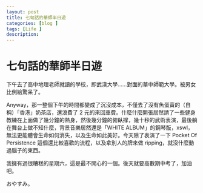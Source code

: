 ```yaml
---
layout: post
title: 七句話的華師半日遊
categories: [blog ]
tags: [Life ]
description:
---
```


# 七句話的華師半日遊

下午去了高中地理老師就讀的學校，即武漢大學……對面的華中師範大學。被男女比例給驚呆了。

Anyway，那一整個下午的時間都變成了沉沒成本，不僅去了沒有魚蛋賣的（自稱）「香港」奶茶店，還浪費了 2 元的來回車費。什麼什麼開張居然請了一些健身教練在上面做了幾分鐘的熱身，然後幾分鐘的俯臥撑，幾十秒的武術表演，最後躺在舞台上做不知什麼，背景音樂居然還是「WHITE ALBUM」的鋼琴版，xswl，無法更能體會生命如何消失，以及生命如此美好。今天除了表演了一下 Pocket Of Persistence 這個還比較喜歡的流程，以及拿別人的牌來做 ripping，就沒什麼動過腦子的東西。

我擁有過很糟糕的星期六，這是最不開心的一個。後天就要高數期中考了，加油吧。

おやすみ。
